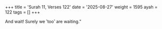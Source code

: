 +++
title = 'Surah 11, Verses 122'
date = '2025-08-27'
weight = 1595
ayah = 122
tags = []
+++

And wait! Surely we ˹too˺ are waiting.”